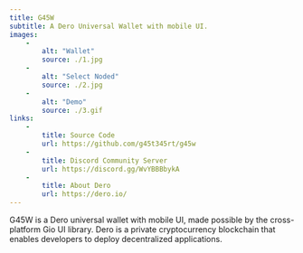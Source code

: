 ```yaml
---
title: G45W
subtitle: A Dero Universal Wallet with mobile UI.
images:
    -
        alt: "Wallet"
        source: ./1.jpg
    -
        alt: "Select Noded"
        source: ./2.jpg
    -
        alt: "Demo"
        source: ./3.gif
links:
    -
        title: Source Code
        url: https://github.com/g45t345rt/g45w
    -
        title: Discord Community Server
        url: https://discord.gg/WvYBBBbykA
    -
        title: About Dero
        url: https://dero.io/
---
```


G45W is a Dero universal wallet with mobile UI, made possible by the cross-platform Gio UI library.
Dero is a private cryptocurrency blockchain that enables developers to deploy decentralized applications.
